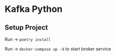 # Kafka Python

## Setup Project

Run -> `poetry install`

Run -> `docker-compose up -d` to start broker service
